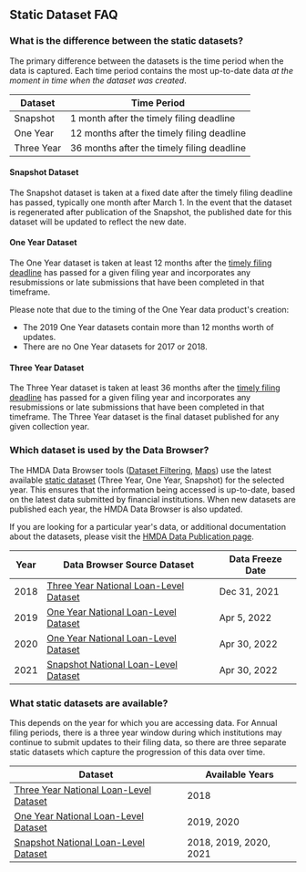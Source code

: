 ## Static Dataset FAQ

### What is the difference between the static datasets?
The primary difference between the datasets is the time period when the data is captured. Each time period contains the most up-to-date data _at the moment in time when the dataset was created_.

|Dataset|Time Period|
|---|---|
|Snapshot | 1 month after the timely filing deadline |
|One Year | 12 months after the timely filing deadline |
|Three Year | 36 months after the timely filing deadline |

#### Snapshot Dataset
The Snapshot dataset is taken at a fixed date after the timely filing deadline has passed, typically one month after March 1. In the event that the dataset is regenerated after publication of the Snapshot, the published date for this dataset will be updated to reflect the new date. 

#### One Year Dataset
The One Year dataset is taken at least 12 months after the [timely filing deadline](/documentation/2022/annual-filing-dates/) has passed for a given filing year and incorporates any resubmissions or late submissions that have been completed in that timeframe.   
 
Please note that due to the timing of the One Year data product's creation:

- The 2019 One Year datasets contain more than 12 months worth of updates.
- There are no One Year datasets for 2017 or 2018.

#### Three Year Dataset
The Three Year dataset is taken at least 36 months after the [timely filing deadline](/documentation/2022/annual-filing-dates/) has passed for a given filing year and incorporates any resubmissions or late submissions that have been completed in that timeframe. The Three Year dataset is the final dataset published for any given collection year.

### Which dataset is used by the Data Browser? 
The HMDA Data Browser tools ([Dataset Filtering](/data-browser/data/), [Maps](/data-browser/maps/)) use the latest available [static dataset](/data-publication/) (Three Year, One Year, Snapshot) for the selected year.  This ensures that the information being accessed is up-to-date, based on the latest data submitted by financial institutions. When new datasets are published each year, the HMDA Data Browser is also updated.

If you are looking for a particular year's data, or additional documentation about the datasets, please visit the [HMDA Data Publication page](/data-publication/).

| Year | Data Browser Source Dataset | Data Freeze Date |
|---|---|---|
|2018|[Three Year National Loan-Level Dataset](/data-publication/three-year-national-loan-level-dataset/)|Dec 31, 2021|
|2019|[One Year National Loan-Level Dataset](/data-publication/one-year-national-loan-level-dataset/)|Apr 5, 2022|
|2020|[One Year National Loan-Level Dataset](/data-publication/one-year-national-loan-level-dataset/)|Apr 30, 2022|
|2021|[Snapshot National Loan-Level Dataset](/data-publication/snapshot-national-loan-level-dataset/)|Apr 30, 2022|

### What static datasets are available?

This depends on the year for which you are accessing data.  For Annual filing periods, there is a three year window during which institutions may continue to submit updates to their filing data, so there are three separate static datasets which capture the progression of this data over time. 

| Dataset | Available Years |
|---|---|
| [Three Year National Loan-Level Dataset](/data-publication/three-year-national-loan-level-dataset/)|  2018|
| [One Year National Loan-Level Dataset](/data-publication/one-year-national-loan-level-dataset/)| 2019, 2020|
| [Snapshot National Loan-Level Dataset](/data-publication/snapshot-national-loan-level-dataset/)| 2018, 2019, 2020, 2021|
